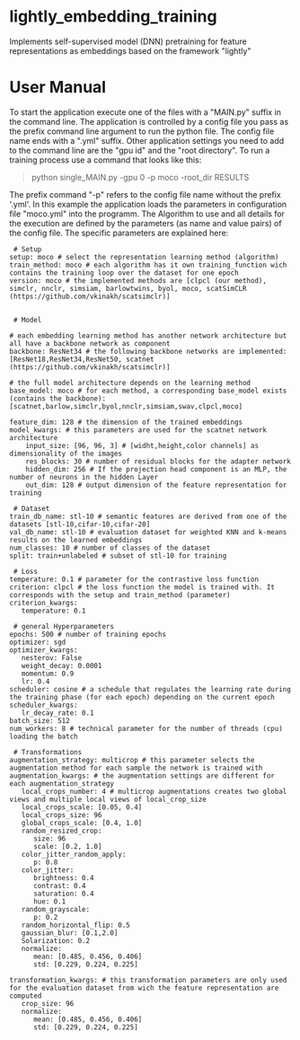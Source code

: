 # lightly_embedding_training
Implements self-supervised model (DNN) pretraining for feature representations as embeddings
based on the framework "lightly"

# User Manual

To start the application execute one of the files with a "MAIN.py" suffix in the command line.
The application is controlled by a config file you pass as the prefix command line argument to run the python file.
The config file name ends with a ".yml" suffix. Other application settings you need to add to the command line
are the "gpu id" and the "root directory". To run a training process use a command that looks like this:

> python single_MAIN.py -gpu 0 -p moco -root_dir RESULTS

The prefix command "-p" refers to the config file name without the prefix '.yml'. In this example the application loads
the parameters in configuration file "moco.yml" into the programm. The Algorithm to use and all details for the execution
are defined by the parameters (as name and value pairs) of the config file. The specific parameters are explained here:

	 # Setup
	setup: moco # select the representation learning method (algorithm)
	train_method: moco # each algorithm has it own training_function wich contains the training loop over the dataset for one epoch
	version: moco # the implemented methods are [clpcl (our method), simclr, nnclr, simsiam, barlowtwins, byol, moco, scatSimCLR (https://github.com/vkinakh/scatsimclr)]


	 # Model
	 
	# each embedding learning method has another network architecture but all have a backbone network as component
	backbone: ResNet34 # the following backbone networks are implemented: [ResNet18,ResNet34,ResNet50, scatnet (https://github.com/vkinakh/scatsimclr)]
	
	# the full model architecture depends on the learning method
	base_model: moco # for each method, a corresponding base_model exists (contains the backbone): [scatnet,barlow,simclr,byol,nnclr,simsiam,swav,clpcl,moco]
	
	feature_dim: 128 # the dimension of the trained embeddings
	model_kwargs: # this parameters are used for the scatnet network architecture
		input_size: [96, 96, 3] # [widht,height,color channels] as dimensionality of the images
		res_blocks: 30 # number of residual blocks for the adapter network
		hidden_dim: 256 # If the projection head component is an MLP, the number of neurons in the hidden Layer
		out_dim: 128 # output dimension of the feature representation for training

	 # Dataset
	train_db_name: stl-10 # semantic features are derived from one of the datasets [stl-10,cifar-10,cifar-20]
	val_db_name: stl-10 # evaluation dataset for weighted KNN and k-means results on the learned embeddings
	num_classes: 10 # number of classes of the dataset
	split: train+unlabeled # subset of stl-10 for training

	 # Loss
	temperature: 0.1 # parameter for the contrastive loss function
	criterion: clpcl # the loss function the model is trained with. It corresponds with the setup and train_method (parameter)
	criterion_kwargs:
	   temperature: 0.1 

	 # general Hyperparameters
	epochs: 500 # number of training epochs
	optimizer: sgd
	optimizer_kwargs:
	   nesterov: False
	   weight_decay: 0.0001 
	   momentum: 0.9
	   lr: 0.4
	scheduler: cosine # a schedule that regulates the learning rate during the training phase (for each epoch) depending on the current epoch
	scheduler_kwargs:
	   lr_decay_rate: 0.1
	batch_size: 512 
	num_workers: 8 # technical parameter for the number of threads (cpu) loading the batch

	 # Transformations
	augmentation_strategy: multicrop # this parameter selects the augmentation method for each sample the network is trained with
	augmentation_kwargs: # the augmentation settings are different for each augmentation_strategy
	   local_crops_number: 4 # multicrop augmentations creates two global views and multiple local views of local_crop_size
	   local_crops_scale: [0.05, 0.4]
	   local_crops_size: 96
	   global_crops_scale: [0.4, 1.0]
	   random_resized_crop:
		  size: 96
		  scale: [0.2, 1.0]
	   color_jitter_random_apply:
		  p: 0.8
	   color_jitter:
		  brightness: 0.4
		  contrast: 0.4
		  saturation: 0.4
		  hue: 0.1
	   random_grayscale: 
		  p: 0.2
	   random_horizontal_flip: 0.5
	   gaussian_blur: [0.1,2.0]
	   Solarization: 0.2
	   normalize:
		  mean: [0.485, 0.456, 0.406]
		  std: [0.229, 0.224, 0.225]

	transformation_kwargs: # this transformation parameters are only used for the evaluation dataset from wich the feature representation are computed
	   crop_size: 96
	   normalize:
		  mean: [0.485, 0.456, 0.406]
		  std: [0.229, 0.224, 0.225]